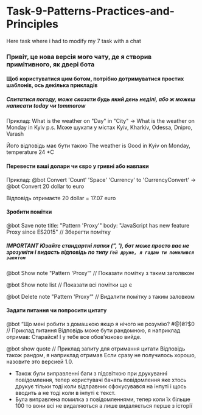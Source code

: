 # Task-9-Patterns-Practices-and-Principles
Here task where i had to modify my 7 task with a chat

### Привіт, це нова версія мого чату, де я створив примітивного, як двері бота

#### Щоб користуватися цим ботом, потрібно дотримуватися простих шаблонів, ось декілька прикладів

##### Спитатися погоду, може сказати будь який день неділі, або ж можеш написати today чи tommorow

Приклад:
What is the weather on "Day" in "City" -> What is the weather on Monday in Kyiv
p.s. Може шукати у містах Kyiv, Kharkiv, Odessa, Dnipro, Varash

Його відповідь має бути такою
The weather is Good in Kyiv on Monday, temperature 24 *C

#### Перевести ваші долари чи євро у гривні або навпаки

Приклад:
@bot Convert 'Count' 'Space' 'Currency' to 'CurrencyConvert' -> @bot Convert 20 dollar to euro

Відповідь отримаєте 
20 dollar = 17.07 euro

#### Зробити помітки

@bot Save note title: "Pattern 'Proxy'" body: "JavaScript has new feature Proxy since ES2015"  // Зберегти помітку

##### IMPORTANT Юзайте стандартні лапки (", '), бот може просто вас не зрозуміти і видасть відповідь по типу `Гей друже, я гадаю ти помилився запитом`

@bot Show note "Pattern 'Proxy'"  // Показати помітку з таким заголвком

@bot Show note list // Показати всі помітки що є

@bot Delete note "Pattern 'Proxy'"  // Видалити помітку з таким заловком

#### Задати питання чи попросити цитату

@bot “Що мені робити з домашкою якщо я нічого не розумію? #@)₴?$0   // Приклад питання
Відповідь може бути рандомною, я наприклад отримав:
Старайся! І у тебе все обов'язково вийде.

@bot show quote    // Приклад запиту для отримання цитати
Відповідь також рандом, я наприклад отримав
Если сразу не получилось хорошо, назовите это версией 1.0.


- Також були виправленні баги з підсвіткою при друкуванні повідомлення, тепер користувачі бачать повідомлення яке хтось друкує тільки тоді коли відправник сфокусувався на інпуті і щось вводить а не тоді коли в інпуті є текст.
- Була виправлена помилка з повідомленнями, тепер коли їх більше 100 то вони всі не видаляються а лише видаляється перше з історії
